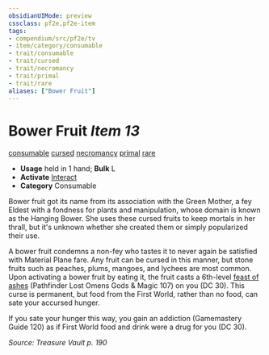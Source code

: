 ```yaml
---
obsidianUIMode: preview
cssclass: pf2e,pf2e-item
tags:
- compendium/src/pf2e/tv
- item/category/consumable
- trait/consumable
- trait/cursed
- trait/necromancy
- trait/primal
- trait/rare
aliases: ["Bower Fruit"]
---
```

# Bower Fruit *Item 13*  
[consumable](rules/traits/consumable.md)  [cursed](rules/traits/cursed-gmg.md)  [necromancy](rules/traits/necromancy.md)  [primal](rules/traits/primal.md)  [rare](rules/traits/rare.md)  

- **Usage** held in 1 hand; **Bulk** L
- **Activate** [Interact](rules/actions/interact.md)
- **Category** Consumable

Bower fruit got its name from its association with the Green Mother, a fey Eldest with a fondness for plants and manipulation, whose domain is known as the Hanging Bower. She uses these cursed fruits to keep mortals in her thrall, but it's unknown whether she created them or simply popularized their use.

A bower fruit condemns a non-fey who tastes it to never again be satisfied with Material Plane fare. Any fruit can be cursed in this manner, but stone fruits such as peaches, plums, mangoes, and lychees are most common. Upon activating a bower fruit by eating it, the fruit casts a 6th-level [feast of ashes](compendium/spells/feast-of-ashes-logm.md) (Pathfinder Lost Omens Gods & Magic 107) on you (DC 30). This curse is permanent, but food from the First World, rather than no food, can sate your accursed hunger.

If you sate your hunger this way, you gain an addiction (Gamemastery Guide 120) as if First World food and drink were a drug for you (DC 30).

*Source: Treasure Vault p. 190*